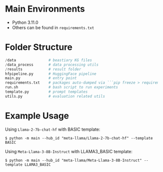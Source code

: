 # Main Environments
* Python 3.11.0
* Others can be found in ``requirements.txt``

# Folder Structure
```python
/data				# beastiary KG files
/data_process		# data processing utils
/results			# result folder
hfpipeline.py		# HuggingFace pipeline
main.py				# entry point 
requirements.txt	# packages auto-dumped via ```pip freeze > requirements.txt```
run.sh				# bash script to run experiments
template.py			# prompt templates
utils.py			# evaluation related utils
```

# Example Usage
Using ```Llama-2-7b-chat-hf``` with BASIC template:

```$ python -m main --hub_id "meta-llama/Llama-2-7b-chat-hf" --template BASIC```


Using ```Meta-Llama-3-8B-Instruct``` with LLAMA3_BASIC template:

```$ python -m main --hub_id "meta-llama/Meta-Llama-3-8B-Instruct" --template LLAMA3_BASIC```

